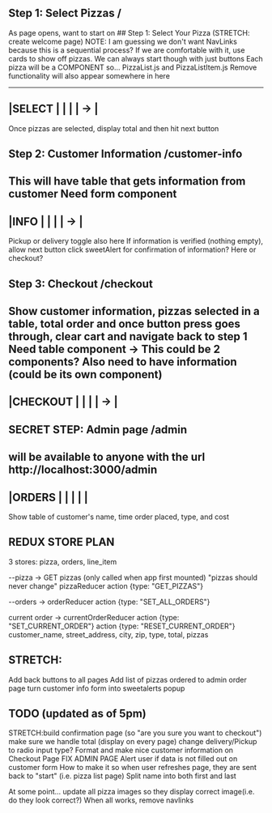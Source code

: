 ## Step 1: Select Pizzas /

As page opens, want to start on  ## Step 1: Select Your Pizza (STRETCH: create welcome page)
NOTE: I am guessing we don't want NavLinks because this is a sequential process?
If we are comfortable with it, use cards to show off pizzas. We can always start though with just buttons
Each pizza will be a COMPONENT so... PizzaList.js and PizzaListItem.js
Remove functionality will also appear somewhere in here

---------------
|SELECT       |
|             |
|          -> |
---------------

Once pizzas are selected, display total and then hit next button

## Step 2: Customer Information /customer-info
This will have table that gets information from customer 
Need form component
---------------
|INFO         |
|             |
|          -> |
---------------
Pickup or delivery toggle also here
If information is verified (nothing empty), allow next button click
sweetAlert for confirmation of information? Here or checkout?

## Step 3: Checkout /checkout
Show customer information, pizzas selected in a table, total order and once button press goes through, clear cart
and navigate back to step 1
Need table component -> This could be 2 components? Also need to have information (could be its own component)
---------------
|CHECKOUT     |
|             |
|          -> |
---------------

## SECRET STEP: Admin page /admin
will be available to anyone with the url http://localhost:3000/admin
---------------
|ORDERS       |
|             |
|             |
---------------
Show table of customer's name, time order placed, type, and cost

## REDUX STORE PLAN
3 stores: pizza, orders, line_item

--pizza -> GET pizzas (only called when app first mounted) "pizzas should never change"
pizzaReducer
action {type: "GET_PIZZAS"}


--orders -> orderReducer
action {type: "SET_ALL_ORDERS"}

current order -> currentOrderReducer
action {type: "SET_CURRENT_ORDER"}
action {type: "RESET_CURRENT_ORDER"}
customer_name,
street_address,
city,
zip,
type,
total,
pizzas


## STRETCH: 
Add back buttons to all pages
Add list of pizzas ordered to admin order page
turn customer info form into sweetalerts popup



## TODO (updated as of 5pm)
STRETCH:build confirmation page (so "are you sure you want to checkout")
make sure we handle total (display on every page)
change delivery/Pickup to radio input type?
Format and make nice customer information on Checkout Page
FIX ADMIN PAGE
Alert user if data is not filled out on customer form
How to make it so when user refreshes page, they are sent back to "start" (i.e. pizza list page)
Split name into both first and last

At some point... update all pizza images so they display correct image(i.e. do they look correct?)
When all works, remove navlinks
